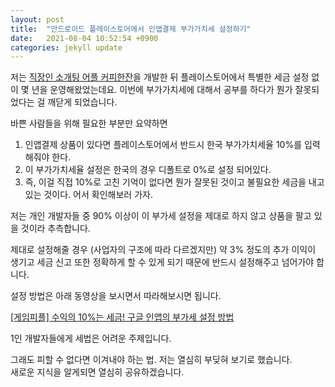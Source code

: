 ```yaml
---
layout: post
title:  "안드로이드 플레이스토어에서 인앱결제 부가가치세 설정하기"
date:   2021-08-04 10:52:54 +0900
categories: jekyll update
---
```

저는 [직장인 소개팅 어플 커피한잔](https://withcoffee.app/)을 개발한 뒤 플레이스토어에서 특별한 세금 설정 없이 몇 년을 운영해왔었는데요. 이번에 부가가치세에 대해서 공부를 하다가 뭔가 잘못되었다는 걸 깨닫게 되었습니다.

바쁜 사람들을 위해 필요한 부분만 요약하면

1. 인앱결제 상품이 있다면 플레이스토어에서 반드시 한국 부가가치세율 10%를 입력해줘야 한다.
1. 이 부가가치세율 설정은 한국의 경우 디폴트로 0%로 설정 되어있다.
1. 즉, 이걸 직접 10%로 고친 기억이 없다면 뭔가 잘못된 것이고 불필요한 세금을 내고 있는 것이다. 어서 확인해보러 가자.

저는 개인 개발자들 중 90% 이상이 이 부가세 설정을 제대로 하지 않고 상품을 팔고 있을 것이라 추측합니다.

제대로 설정해줄 경우 (사업자의 구조에 따라 다르겠지만) 약 3% 정도의 추가 이익이 생기고 세금 신고 또한 정확하게 할 수 있게 되기 때문에 반드시 설정해주고 넘어가야 합니다.

설정 방법은 아래 동영상을 보시면서 따라해보시면 됩니다.

[[게임피플] 수익의 10%는 세금! 구글 인앱의 부가세 설정 방법 ](https://youtu.be/9xVlAjBfcKo)

1인 개발자들에게 세법은 어려운 주제입니다.

그래도 피할 수 없다면 이겨내야 하는 법. 저는 열심히 부딪혀 보기로 했습니다.  
새로운 지식을 알게되면 열심히 공유하겠습니다.